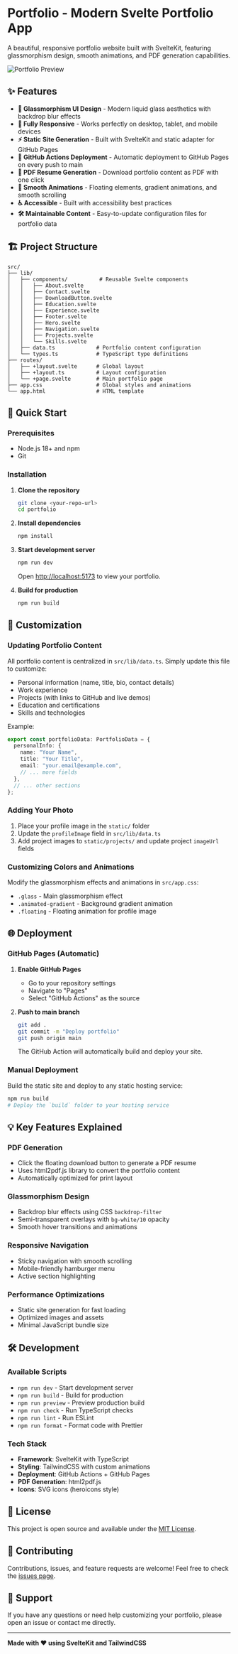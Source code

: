 # Portfolio - Modern Svelte Portfolio App

A beautiful, responsive portfolio website built with SvelteKit, featuring glassmorphism design, smooth animations, and PDF generation capabilities.

![Portfolio Preview](https://github.com/user-attachments/assets/7e1c0f3f-b8b3-402e-967b-28499944342e)

## ✨ Features

- **🎨 Glassmorphism UI Design** - Modern liquid glass aesthetics with backdrop blur effects
- **📱 Fully Responsive** - Works perfectly on desktop, tablet, and mobile devices
- **⚡ Static Site Generation** - Built with SvelteKit and static adapter for GitHub Pages
- **🚀 GitHub Actions Deployment** - Automatic deployment to GitHub Pages on every push to main
- **📄 PDF Resume Generation** - Download portfolio content as PDF with one click
- **🎯 Smooth Animations** - Floating elements, gradient animations, and smooth scrolling
- **♿ Accessible** - Built with accessibility best practices
- **🛠️ Maintainable Content** - Easy-to-update configuration files for portfolio data

## 🏗️ Project Structure

```
src/
├── lib/
│   ├── components/          # Reusable Svelte components
│   │   ├── About.svelte
│   │   ├── Contact.svelte
│   │   ├── DownloadButton.svelte
│   │   ├── Education.svelte
│   │   ├── Experience.svelte
│   │   ├── Footer.svelte
│   │   ├── Hero.svelte
│   │   ├── Navigation.svelte
│   │   ├── Projects.svelte
│   │   └── Skills.svelte
│   ├── data.ts             # Portfolio content configuration
│   └── types.ts            # TypeScript type definitions
├── routes/
│   ├── +layout.svelte      # Global layout
│   ├── +layout.ts          # Layout configuration
│   └── +page.svelte        # Main portfolio page
├── app.css                 # Global styles and animations
└── app.html                # HTML template
```

## 🚀 Quick Start

### Prerequisites

- Node.js 18+ and npm
- Git

### Installation

1. **Clone the repository**
   ```bash
   git clone <your-repo-url>
   cd portfolio
   ```

2. **Install dependencies**
   ```bash
   npm install
   ```

3. **Start development server**
   ```bash
   npm run dev
   ```
   
   Open [http://localhost:5173](http://localhost:5173) to view your portfolio.

4. **Build for production**
   ```bash
   npm run build
   ```

## 📝 Customization

### Updating Portfolio Content

All portfolio content is centralized in `src/lib/data.ts`. Simply update this file to customize:

- Personal information (name, title, bio, contact details)
- Work experience
- Projects (with links to GitHub and live demos)
- Education and certifications
- Skills and technologies

Example:
```typescript
export const portfolioData: PortfolioData = {
  personalInfo: {
    name: "Your Name",
    title: "Your Title",
    email: "your.email@example.com",
    // ... more fields
  },
  // ... other sections
};
```

### Adding Your Photo

1. Place your profile image in the `static/` folder
2. Update the `profileImage` field in `src/lib/data.ts`
3. Add project images to `static/projects/` and update project `imageUrl` fields

### Customizing Colors and Animations

Modify the glassmorphism effects and animations in `src/app.css`:
- `.glass` - Main glassmorphism effect
- `.animated-gradient` - Background gradient animation
- `.floating` - Floating animation for profile image

## 🌐 Deployment

### GitHub Pages (Automatic)

1. **Enable GitHub Pages**
   - Go to your repository settings
   - Navigate to "Pages"
   - Select "GitHub Actions" as the source

2. **Push to main branch**
   ```bash
   git add .
   git commit -m "Deploy portfolio"
   git push origin main
   ```
   
   The GitHub Action will automatically build and deploy your site.

### Manual Deployment

Build the static site and deploy to any static hosting service:

```bash
npm run build
# Deploy the `build` folder to your hosting service
```

## 💡 Key Features Explained

### PDF Generation
- Click the floating download button to generate a PDF resume
- Uses html2pdf.js library to convert the portfolio content
- Automatically optimized for print layout

### Glassmorphism Design
- Backdrop blur effects using CSS `backdrop-filter`
- Semi-transparent overlays with `bg-white/10` opacity
- Smooth hover transitions and animations

### Responsive Navigation
- Sticky navigation with smooth scrolling
- Mobile-friendly hamburger menu
- Active section highlighting

### Performance Optimizations
- Static site generation for fast loading
- Optimized images and assets
- Minimal JavaScript bundle size

## 🛠️ Development

### Available Scripts

- `npm run dev` - Start development server
- `npm run build` - Build for production
- `npm run preview` - Preview production build
- `npm run check` - Run TypeScript checks
- `npm run lint` - Run ESLint
- `npm run format` - Format code with Prettier

### Tech Stack

- **Framework**: SvelteKit with TypeScript
- **Styling**: TailwindCSS with custom animations
- **Deployment**: GitHub Actions + GitHub Pages
- **PDF Generation**: html2pdf.js
- **Icons**: SVG icons (heroicons style)

## 📄 License

This project is open source and available under the [MIT License](LICENSE).

## 🤝 Contributing

Contributions, issues, and feature requests are welcome! Feel free to check the [issues page](../../issues).

## 📧 Support

If you have any questions or need help customizing your portfolio, please open an issue or contact me directly.

---

**Made with ❤️ using SvelteKit and TailwindCSS**
